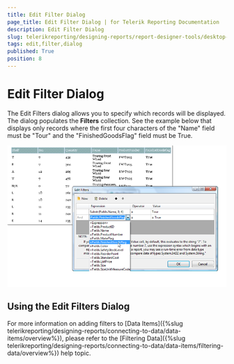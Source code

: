 ```yaml
---
title: Edit Filter Dialog
page_title: Edit Filter Dialog | for Telerik Reporting Documentation
description: Edit Filter Dialog
slug: telerikreporting/designing-reports/report-designer-tools/desktop-designers/tools/edit-filter-dialog
tags: edit,filter,dialog
published: True
position: 8
---
```


# Edit Filter Dialog



The Edit Filters dialog allows you to specify which records will be displayed. The dialog populates the __Filters__ collection. See the example below that displays only records where the first four characters of the "Name" field must be "Tour" and the "FinishedGoodsFlag" field must be True.

  

  ![](images/UI018.png)

## Using the Edit Filters Dialog

For more information on adding filters to [Data Items]({%slug telerikreporting/designing-reports/connecting-to-data/data-items/overview%}), please refer to the [Filtering Data]({%slug telerikreporting/designing-reports/connecting-to-data/data-items/filtering-data/overview%}) help topic.

